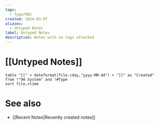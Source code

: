 ```yaml
---
tags:
  - Type/MOC
created: 2024-03-07
aliases:
  - Untyped Notes
label: Untyped Notes
description: Notes with no tags attached
---
```

# [[Untyped Notes]]

```dataview
table "[[" + dateformat(file.cday,"yyyy-MM-dd") + "]]" as "Created" from !"90 System" and !#Type
sort file.ctime
```

# See also
- [[Recent Notes|Recently created notes]]
